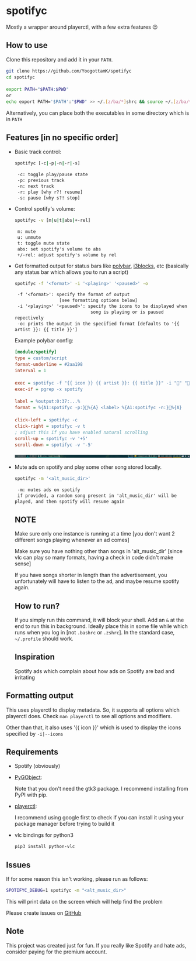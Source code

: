 # spotifyc

Mostly a wrapper around playerctl, with a few extra features 😉

## How to use
Clone this repository and add it in your `PATH`.
```sh
git clone https://github.com/YoogottamK/spotifyc
cd spotifyc

export PATH="$PATH:$PWD"
or
echo export PATH='$PATH':"$PWD" >> ~/.[z/ba/*]shrc && source ~/.[z/ba/*]shrc
```
Alternatively, you can place both the executables in some directory which is in `PATH`
## Features [in no specific order]
 - Basic track control:
    ```sh
    spotifyc [-c|-p|-n|-r|-s]
    ```
        -c: toggle play/pause state
        -p: previous track
        -n: next track
        -r: play [why r?! resume]
        -s: pause [why s?! stop]


 - Control spotify's volume:
    ```sh
    spotifyc -v [m|u|t|abs|+-rel]
    ```
        m: mute
        u: unmute
        t: toggle mute state
        abs: set spotify's volume to abs
        +/-rel: adjust spotify's volume by rel


 - Get formatted output for status bars like [polybar](https://github.com/polybar/polybar),
    [i3blocks](https://github.com/vivien/i3blocks), etc
    (basically any status bar which allows you to run a script)
    ```sh
    spotifyc -f '<format>' -i '<playing>' '<paused>' -o
    ```
        -f '<format>': specify the format of output
                        [see formatting options below]
        -i '<playing>' '<paused>': specify the icons to be displayed when
                                    song is playing or is paused repectively
        -o: prints the output in the specified format [defaults to '{{ artist }}: {{ title }}']

    Example polybar config:

    ```ini
    [module/spotify]
    type = custom/script
    format-underline = #2aa198
    interval = 1

    exec = spotifyc -f "{{ icon }} {{ artist }}: {{ title }}" -i "" "" -o
    exec-if = pgrep -x spotify

    label = %output:0:37:...%
    format = %{A1:spotifyc -p:}%{A} <label> %{A1:spotifyc -n:}%{A}

    click-left = spotifyc -c
    click-right = spotifyc -v t
    ; adjust this if you have enabled natural scrolling
    scroll-up = spotifyc -v '+5'
    scroll-down = spotifyc -v '-5'
    ```

    ![polybar example](./polybar_eg.png)

 - Mute ads on spotify and play some other song stored locally.

    ```sh
    spotifyc -m '<alt_music_dir>'
    ```
        -m: mutes ads on spotify
        if provided, a random song present in 'alt_music_dir' will be played, and then spotify will resume again

    ## NOTE
    Make sure only one instance is running at a time
    [you don't want 2 different songs playing whenever an ad comes]

    Make sure you have nothing other than songs in 'alt_music_dir'
    [since vlc can play so many formats, having a check in code didn\'t make sense]

    If you have songs shorter in length than the advertisement, you unfortunately
    will have to listen to the ad, and maybe resume spotify again.

    ## How to run?
    If you simply run this command, it will block your shell.
    Add an `&` at the end to run this in background.
    Ideally place this in some file while which runs when you log in [not `.bashrc` or `.zshrc`].
    In the standard case, `~/.profile` should work.

    ## Inspiration
    Spotify ads which complain about how ads on Spotify are bad and irritating

## Formatting output
This uses playerctl to display metadata. So, it supports all options which playerctl does. 
Check `man playerctl` to see all options and modifiers.

Other than that, it also uses '{{ icon }}' which is used to display the icons specified by `-i|--icons`

## Requirements
 - Spotify (obviously)

 - [PyGObject](https://pygobject.readthedocs.io/en/latest/getting_started.html#ubuntu-getting-started):

    Note that you don\'t need the gtk3 package. I recommend installing from PyPI with pip.

 - [playerctl](https://github.com/acrisci/playerctl#installing):

    I recommend using google first to check if you can install it using your package manager before trying to build it

- vlc bindings for python3
    ```sh
    pip3 install python-vlc
    ```

## Issues
If for some reason this isn\'t working, please run as follows:
```sh
SPOTIFYC_DEBUG=1 spotifyc -m "<alt_music_dir>"
```
This will print data on the screen which will help find the problem


Please create issues on [GitHub](https://github.com/YoogottamK/spotifyc/issues)

## Note
This project was created just for fun. If you really like Spotify and hate ads, consider paying for the premium account.
